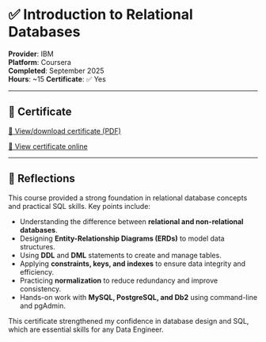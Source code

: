 # ✅ Introduction to Relational Databases

**Provider**: IBM  
**Platform**: Coursera  
**Completed**: September 2025  
**Hours**: ~15
**Certificate**: ✅ Yes  

---

## 📄 Certificate

[📄 View/download certificate (PDF)](./certificates/04-introduction-to-relational-databases.pdf)  

[🔗 View certificate online](https://coursera.org/share/6e25c4e0ba32d835542b7445e65af14c)

---

## 📌 Reflections

This course provided a strong foundation in relational database concepts and practical SQL skills. Key points include:

- Understanding the difference between **relational and non-relational databases**.  
- Designing **Entity-Relationship Diagrams (ERDs)** to model data structures.  
- Using **DDL** and **DML** statements to create and manage tables.  
- Applying **constraints, keys, and indexes** to ensure data integrity and efficiency.  
- Practicing **normalization** to reduce redundancy and improve consistency.  
- Hands-on work with **MySQL, PostgreSQL, and Db2** using command-line and pgAdmin.  

This certificate strengthened my confidence in database design and SQL, which are essential skills for any Data Engineer.  
